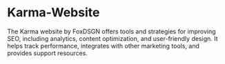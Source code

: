 # Karma-Website
The Karma website by FoxDSGN offers tools and strategies for improving SEO, including analytics, content optimization, and user-friendly design. It helps track performance, integrates with other marketing tools, and provides support resources.
